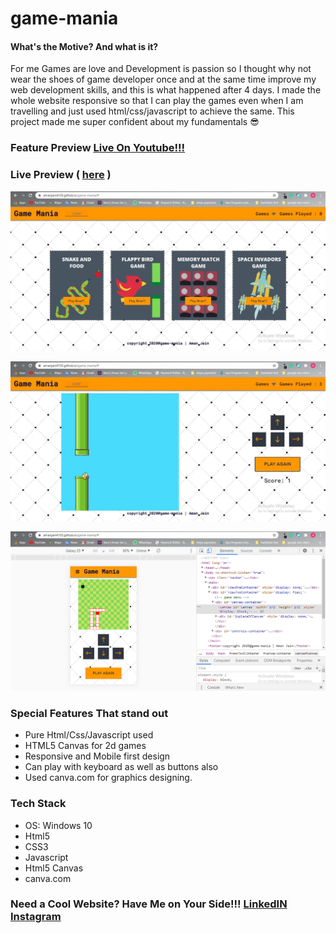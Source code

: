 # game-mania
                                                                         
#### What's the Motive? And what is it? 
For me Games are love and Development is passion so I thought why not wear the shoes of game developer once and at the same time improve my web development skills, and this is what happened after 4 days. I made the whole website responsive so that I can play the games even when I am travelling and just used html/css/javascript to achieve the same. This project made me super confident about my fundamentals 😎

### Feature Preview [Live On Youtube!!!](https://youtu.be/oetsic5rwQw)

### Live Preview ( [here](https://amanjain4103.github.io/game-mania/) )

![Landing Page](./screenshots/game-mania-landing-page.JPG)                              
                                                                                                                          
                                                                                                       
![falppy bird](./screenshots/game-mania-flappy-bird.JPG)
                                                                                                                          
                                                                                                       
![mobile view and snake game](./screenshots/game-mania-snake-game.PNG)
                                                                                                                          
                                                                                                       

### Special Features That stand out
* Pure Html/Css/Javascript used
* HTML5 Canvas for 2d games 
* Responsive and Mobile first design
* Can play with keyboard as well as buttons also
* Used canva.com for graphics designing.

### Tech Stack 
* OS: Windows 10
* Html5
* CSS3
* Javascript
* Html5 Canvas
* canva.com 

### Need a Cool Website? Have Me on Your Side!!! [LinkedIN](www.linkedin.com/in/aman-jain-dev) [Instagram](https://www.instagram.com/amanjain.dev/)
